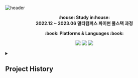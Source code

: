 ![header](https://capsule-render.vercel.app/api?type=wave&color=auto&height=300&section=header&text=Let's%20Go&fontSize=90)

<p align="center">
    <strong>:house: Study in:house:</strong><br>
    <strong>2022.12 ~ 2023.06 멀티캠퍼스 파이썬 풀스택 과정</strong>
</p>

<p align="center">
    <strong>:book: Platforms & Languages :book:</strong>
</p>

<p align="center">
    <img src="https://img.shields.io/badge/MySQL-4479A1?style=flat&logo=MySQL&logoColor=white" />
    <img src="https://img.shields.io/badge/Django-092E20?style=flat&logo=Django&logoColor=white" />
    <img src="https://img.shields.io/badge/Spring-6DB33F?style=flat&logo=Spring&logoColor=white" />
</p>

<p align="center">
    <details>
        <summary><h2>Project History</h2></summary>
        <ul>
            <li>
                <img src="https://img.shields.io/badge/Django-092E20?style=flat&logo=Django&logoColor=white" />
                <a href="https://github.com/illson97/1st_teampjt-pjt-mango"><h3>망고플레이트 클론코딩</h3></a>
            </li>
            <li>
                <img src="https://img.shields.io/badge/Django-092E20?style=flat&logo=Django&logoColor=white" />
                <a href="https://github.com/illson97/2nd_teampjt-resque9"><h3>편의점 음식 및 레시피 정보 플랫폼</h3></a>
            </li>
            <li>
                <img src="https://img.shields.io/badge/Django-092E20?style=flat&logo=Django&logoColor=white" />
                <a href="https://github.com/illson97/3rd_teampjt-mureokmureok"><h3>식물 종합 정보 플랫폼 및 식물 관리 웹 어플리케이션</h3></a>
            </li>
            <li>
                <img src="https://img.shields.io/badge/Spring-6DB33F?style=flat&logo=Spring&logoColor=white" />
                <a href="https://github.com/illson97/100SOO"><h3>100SOO 게시판 서비스</h3></a>
            </li>
            <li>
                <img src="https://img.shields.io/badge/Spring-6DB33F?style=flat&logo=Spring&logoColor=white" />
                <a href="https://github.com/illson97/project-admin-100SOO"><h3>100SOO 게시판 어드민 서비스</h3></a>
            </li>
        </ul>
    </details>
</p>
